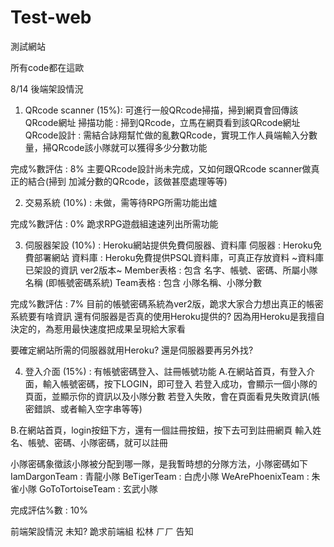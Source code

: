 # Test-web
測試網站

所有code都在這歐

8/14
後端架設情況

1. QRcode scanner (15%): 可進行一般QRcode掃描，掃到網頁會回傳該QRcode網址
掃描功能 : 掃到QRcode，立馬在網頁看到該QRcode網址
QRcode設計 : 需結合詠翔幫忙做的亂數QRcode，實現工作人員端輸入分數量，掃QRcode該小隊就可以獲得多少分數功能

完成%數評估 : 8%
主要QRcode設計尚未完成，又如何跟QRcode scanner做真正的結合(掃到 加減分數的QRcode，該做甚麼處理等等)



2. 交易系統 (10%) : 未做，需等待RPG所需功能出爐

完成%數評估 : 0%
跪求RPG遊戲組速速列出所需功能



3. 伺服器架設 (10%) : Heroku網站提供免費伺服器、資料庫
伺服器 : Heroku免費部署網站
資料庫 : Heroku免費提供PSQL資料庫，可真正存放資料
~資料庫已架設的資訊 ver2版本~
Member表格 : 包含 名字、帳號、密碼、所屬小隊名稱  (即帳號密碼系統)
Team表格 : 包含 小隊名稱、小隊分數

完成%數評估 : 7%
目前的帳號密碼系統為ver2版，跪求大家合力想出真正的帳密系統要有啥資訊
還有伺服器是否真的使用Heroku提供的?
因為用Heroku是我擅自決定的，為惹用最快速度把成果呈現給大家看

要確定網站所需的伺服器就用Heroku?
還是伺服器要再另外找?



4. 登入介面 (15%) : 有帳號密碼登入、註冊帳號功能
  A.在網站首頁，有登入介面，輸入帳號密碼，按下LOGIN，即可登入
  若登入成功，會顯示一個小隊的頁面，並顯示你的資訊以及小隊分數
  若登入失敗，會在頁面看見失敗資訊(帳密錯誤、或者輸入空字串等等)

  B.在網站首頁，login按鈕下方，還有一個註冊按鈕，按下去可到註冊網頁
  輸入姓名、帳號、密碼、小隊密碼，就可以註冊

  小隊密碼象徵該小隊被分配到哪一隊，是我暫時想的分隊方法，小隊密碼如下
  IamDargonTeam : 青龍小隊
  BeTigerTeam : 白虎小隊
  WeArePhoenixTeam : 朱雀小隊
  GoToTortoiseTeam : 玄武小隊


完成評估%數 : 10%






前端架設情況
未知? 
跪求前端組 松林 ㄏㄏ 告知
